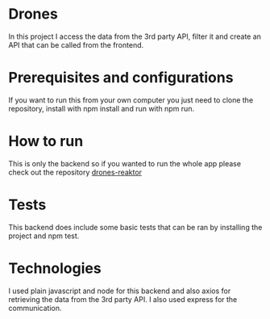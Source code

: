 # Drones
In this project I access the data from the 3rd
party API, filter it and create an API that can be called from the frontend.
# Prerequisites and configurations
If you want to run this from your own computer you just need to clone the repository, install with npm install and
run with npm run.
# How to run
This is only the backend so if you wanted to run the whole app please check out the repository [drones-reaktor](https://github.com/Iispar/reaktorTaskFrontend)
# Tests
This backend does include some basic tests that can be ran by installing the project and npm test.
# Technologies
I used plain javascript and node for this backend and also axios for retrieving the data from the 3rd party API. I also used express for the communication.
